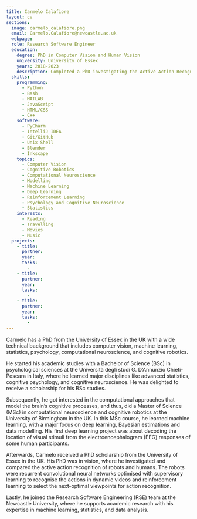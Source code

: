 ```yaml
---
title: Carmelo Calafiore
layout: cv
sections:
  image: carmelo_calafiore.png
  email: Carmelo.Calafiore@newcastle.ac.uk
  webpage:
  role: Research Software Engineer
  education:
    degree: PhD in Computer Vision and Human Vision
    university: University of Essex
    years: 2018-2023
    description: Completed a PhD investigating the Active Action Recognition of Humans and Robots.
  skills:
    programming:
      - Python
      - Bash
      - MATLAB
      - JavaScript
      - HTML/CSS
      - C++
    software:
      - PyCharm
      - IntelliJ IDEA
      - Git/GitHub
      - Unix Shell
      - Blender
      - Inkscape
    topics:
      - Computer Vision
      - Cognitive Robotics
      - Computational Neuroscience
      - Modelling
      - Machine Learning
      - Deep Learning
      - Reinforcement Learning
      - Psychology and Cognitive Neuroscience
      - Statistics
    interests:
      - Reading
      - Travelling
      - Movies
      - Music
  projects:
    - title: 
      partner: 
      year: 
      tasks:
        - 
    - title: 
      partner: 
      year: 
      tasks:
        - 
    - title: 
      partner: 
      year: 
      tasks:
        - 
---
```



Carmelo has a PhD from the University of Essex in the UK with a wide technical background that includes computer vision,
machine learning, statistics, psychology, computational neuroscience, and cognitive robotics.

He started his academic studies with a Bachelor of Science (BSc) in psychological sciences at the Università degli studi
G. D’Annunzio Chieti-Pescara in Italy, where he learned major disciplines like advanced statistics, cognitive
psychology, and cognitive neuroscience. He was delighted to receive a scholarship for his BSc studies.

Subsequently, he got interested in the computational approaches that model the brain’s cognitive processes, and thus,
did a Master of Science (MSc) in computational neuroscience and cognitive robotics at the University of Birmingham in
the UK. In this MSc course, he learned machine learning, with a major focus on deep learning, Bayesian estimations and
data modelling. His first deep learning project was about decoding the location of visual stimuli from the
electroencephalogram (EEG) responses of some human participants.

Afterwards, Carmelo received a PhD scholarship from the University of Essex in the UK. His PhD was in vision, where he
investigated and compared the active action recognition of robots and humans. The robots were recurrent convolutional
neural networks optimised with supervisory learning to recognise the actions in dynamic videos and reinforcement
learning to select the next-optimal viewpoints for action recognition.

Lastly, he joined the Research Software Engineering (RSE) team at the Newcastle University, where he supports academic
research with his expertise in machine learning, statistics, and data analysis.